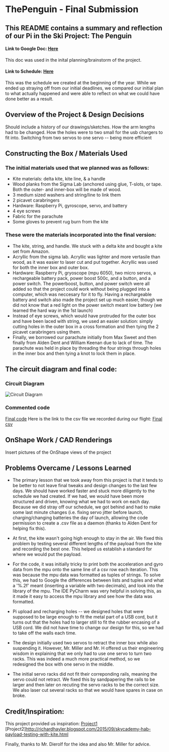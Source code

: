 # ThePenguin - Final Submission

## This README contains a summary and reflection of our Pi in the Ski Project: The Penguin

#### Link to Google Doc: [Here](https://docs.google.com/document/d/1Sf24Mtsomg_Ii05QBMTFbYv3pOCejpcIwBJ-gdY9PqM/edit?usp=sharing)
This doc was used in the inital planning/brainstorm of the project.

#### Link to Schedule: [Here](https://docs.google.com/spreadsheets/d/1rT3I_5nSTPqYd5fbr5m2Sy22h2AO5hXBsvJUreVN8uk/edit?usp=sharing)
This was the schedule we created at the beginning of the year. While we ended up straying off from our initial deadlines, we compared our initial plan to what actually happened and were able to reflect on what we could have done better as a result. 


## Overview of the Project & Design Decisions

Should include a history of our drawings/sketches.
How the arm lengths had to be changed. 
How the holes were to two small for the usb chargers to fit into. 
Switching from two servos to one servo -- being more efficient


## Constructing the Box / Materials Used

### The initial materials used that we planned was as follows:
- Kite materials: delta kite, kite line, & a handle
- Wood planks from the Sigma Lab (anchored using glue, T-slots, or tape. Both the outer- and inner-box will be made of wood.
- 3 medium sized washers and string/line to link them
- 2 picavet carabringers
- Hardware: Raspberry Pi, gyroscope, servo, and battery
- 4 eye screws
- Fabric for the parachute
- Some gloves to prevent rug burn from the kite

### These were the materials incorporated into the final version:
- The kite, string, and handle. We stuck with a delta kite and bought a kite set from Amazon. 
- Acryllic from the sigma lab. Acryllic was lighter and more vertasile than wood, as it was easier to laser cut and put together. Acryllic was used for both the inner box and outer box.
- Hardware: Raspberry Pi, gryoscope (mpu 6050), two micro servos, a rechargeable battery pack, power boost 500c, and a button, and a power switch. The powerboost, button, and power switch were all added so that the project could work without being plugged into a computer, which was neccesary for it to fly. Having a rechargeable battery and switch also made the project set up much easier, though we did not know that a red light on the power switch meant low battery (we learned the hard way in the 1st launch)
- Instead of eye screws, which would have protruded for the outer box and have been laced with string, we used an easier solution: simply cutting holes in the outer box in a cross formation and then tying the 2 picavet carabringers using them. 
- Finally, we borrowed our parachute initially from Max Sweet and then finally from Alden Dent and William Keenan due to lack of time. The parachute was held in place by threading the four strings through holes in the inner box and then tying a knot to lock them in place.

## The circuit diagram and final code:

### Circuit Diagram
![Circuit Diagram](./media/circuit_diagram)

### Commented code
[Final code](./code/project_code.py)
Here is the link to the csv file we recorded during our flight: [Final csv](./code/data.csv)


## OnShape Work / CAD Renderings

Insert pictures of the OnShape views of the project


## Problems Overcame / Lessons Learned

* The primary lesson that we took away from this project is that it tends to be better to not leave final tweaks and design changes to the last few days. We should have worked faster and stuck more diligently to the schedule we had created. If we had, we would have been more structured and driven, knowing what we had to work on each day. Because we did stray off our schedule, we got behind and had to make some last minute changes (i.e. fixing servo jitter before launch, charging/changing batteries the day of launch, allowing the code permission to create a .csv file as a daemon (thanks to Alden Dent for helping fix this). 

* At first, the kite wasn't going high enough to stay in the air. We fixed this problem by testing several different lengths of the payload from the kite and recording the best one. This helped us establish a standard for where we would put the payload. 

* For the code, it was initially tricky to print both the acceleration and gyro data from the mpu onto the same line of a csv row each iteration. This was because the mpu data was formatted as tuples of strings. To solve this, we had to Google the differences between lists and tuples and what a '%.2f' meant (inserting a variable with two decimals), and look into the library of the mpu. The IDE PyCharm was very helpful in solving this, as it made it easy to access the mpu library and see how the data was formatted.

* Pi  upload and recharging holes -- we designed holes that were supposed to be large enough to fit the metal part of a USB cord, but it turns out that the holes had to larger still to fit the rubber encasing of a USB cord. We did not have time to change our design for this, so we had to take off the walls each time. 

* The design initially used two servos to retract the inner box while also suspending it. However, Mr. Miller and Mr. H offered us their engineering wisdom in explaining that we only had to use one servo to turn two racks. This was indeed a much more practical method, so we redesigned the box with one servo in the middle.

* The initial servo racks did not fit their correponding rails, meaning the servo could not retract. We fixed this by sandpapering the rails to be larger and then later on recuting the servo racks to be the correct size. We also laser cut several racks so that we would have spares in case on broke. 


## Credit/Inspiration:

This project provided us inspiration:
[Project1](https://wTww.instructables.com/Kite-Aerial-Photography-Picavet-System-Fun-Simple-/)
[Project2]http://richardhayler.blogspot.com/2015/09/skycademy-hab-payload-testing-with-kite.html

Finally, thanks to Mr. Dierolf for the idea and also Mr. Miller for advice.
